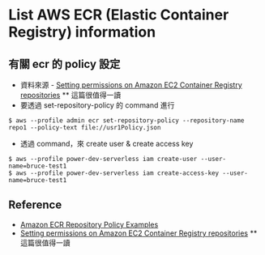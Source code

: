# List AWS ECR (Elastic Container Registry) information

## 有關 ecr 的 policy 設定
  * 資料來源 - [Setting permissions on Amazon EC2 Container Registry repositories](http://blog.shippable.com/setting-permissions-on-aws-ec2-ecr-repositories) ** 這篇很值得一讀 
  * 要透過 set-repository-policy 的 command 進行
```
$ aws --profile admin ecr set-repository-policy --repository-name repo1 --policy-text file://usr1Policy.json
```
  * 透過 command，來 create user & create access key
```
$ aws --profile power-dev-serverless iam create-user --user-name=bruce-test1
$ aws --profile power-dev-serverless iam create-access-key --user-name=bruce-test1
```

## Reference
  * [Amazon ECR Repository Policy Examples](https://docs.aws.amazon.com/AmazonECR/latest/userguide/RepositoryPolicyExamples.html)
  * [Setting permissions on Amazon EC2 Container Registry repositories](http://blog.shippable.com/setting-permissions-on-aws-ec2-ecr-repositories) ** 這篇很值得一讀 
